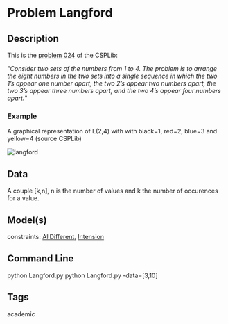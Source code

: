 # Problem Langford
## Description
This is the [problem 024](https://www.csplib.org/Problems/prob024/) of the CSPLib:

"*Consider two sets of the numbers from 1 to 4. The problem is to arrange the eight numbers in the two sets into
a single sequence in which the two 1’s appear one number apart, the two 2’s appear two numbers apart, the two 3’s
appear three numbers apart, and the two 4’s appear four numbers apart.*"

### Example
A graphical representation of L(2,4) with  with black=1, red=2, blue=3 and yellow=4 (source CSPLib)

![langford](https://www.csplib.org/Problems/prob024/assets/langford.gif)

## Data
A couple \[k,n\], n is the number of values and k the number of occurences for a value.

## Model(s)
  constraints: [AllDifferent](http://pycsp.org/documentation/constraints/AllDifferent), [Intension](http://pycsp.org/documentation/constraints/Intension)

## Command Line
  python Langford.py
  python Langford.py -data=[3,10]

## Tags
 academic
